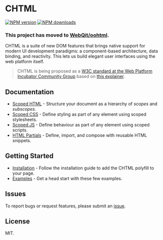 # CHTML

<!-- BADGES/ -->

<span class="badge-npmversion"><a href="https://npmjs.org/package/@web-native-js/chtml" title="View this project on NPM"><img src="https://img.shields.io/npm/v/@web-native-js/chtml.svg" alt="NPM version" /></a></span>
<span class="badge-npmdownloads"><a href="https://npmjs.org/package/@web-native-js/chtml" title="View this project on NPM"><img src="https://img.shields.io/npm/dm/@web-native-js/chtml.svg" alt="NPM downloads" /></a></span>

<!-- /BADGES -->

### This project has moved to [WebQit/oohtml](https://github.com/webqit/oohtml).

CHTML is a suite of new DOM features that brings native support for modern UI development paradigms: a component-based architecture, data binding, and reactivity. This lets us build elegant user interfaces using the web platform itself.

> CHTML is being proposed as a [W3C standard at the Web Platform Incubator Community Group](https://discourse.wicg.io/t/proposal-chtml/4716) based on [this explainer](https://github.com/web-native/chtml/blob/master/explainer.md).

## Documentation

+ [Scoped HTML](https://docs.web-native.dev/chtml/scoped-html) - Structure your document as a hierarchy of *scopes* and *subscopes*.
+ [Scoped CSS](https://docs.web-native.dev/chtml/scoped-css) - Define styling as part of any element using scoped stylesheets.
+ [Scoped JS](https://docs.web-native.dev/chtml/scoped-js) - Define behaviour as part of any element using scoped scripts.
+ [HTML Partials](https://docs.web-native.dev/chtml/html-partials) - Define, import, and compose with reusable HTML snippets.

## Getting Started

+ [Installation](https://docs.web-native.dev/chtml/installation) - Follow the installation guide to add the CHTML polyfill to your page.
+ [Examples](https://docs.web-native.dev/chtml/examples) - Get a head start with these few examples.

## Issues

To report bugs or request features, please submit an [issue](https://github.com/web-native/chtml/issues).

## License

MIT.
